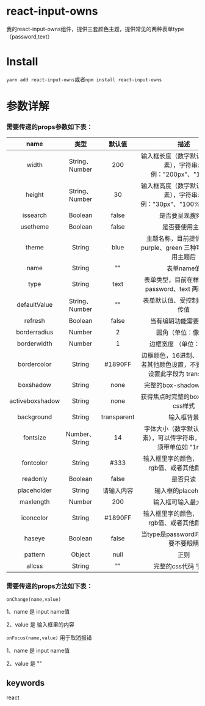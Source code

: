 # react-input-owns


我的react-input-owns组件，提供三套颜色主题，提供常见的两种表单type（password,text）

# Install

`yarn add react-input-owns`或者`npm install react-input-owns`

# 参数详解

### 需要传递的props参数如下表：

name | 类型 | 默认值 | 描述 
:-: | :-: | :-: | :-: 
width | String、Number | 200 | 输入框长度（数字默认单位：像素），字符串示例："200px"、"100%"
height | String、Number | 30 | 输入框高度（数字默认单位：像素），字符串示例："30px"、"100%"、"2vw"
issearch | Boolean | false | 是否要呈现搜索框
usetheme | Boolean | false | 是否要使用主题 
theme | String | blue | 主题名称，目前提供 blue、purple、green 三种可选值，使用主题后
name | String | "" | 表单name值
type | String | text | 表单类型，目前在样式上提供 password、text 两种可选值
defaultValue | String、Number | "" | 表单默认值、受控制input需要传值
refresh | Boolean | false | 当有编辑功能需要该字段
borderradius | Number | 2 | 圆角（单位：像素）
borderwidth | Number | 1 | 边框宽度 （单位：像素）
bordercolor | String | #1890FF | 边框颜色，16进制、rgb值、或者其他颜色设置，不要边框可以设置此字段为 transparent
boxshadow | String | none | 完整的box-shadow css样式
activeboxshadow | String | none | 获得焦点时完整的box-shadow css样式
background | String | transparent | 输入框背景
fontsize | Number、String | 14 | 字体大小（数字默认单位：像素），可以传字符串，字符串必须带单位如 "1rem"
fontcolor | String | #333 | 输入框里字的颜色，16进制、rgb值、或者其他颜色设置
readonly | Boolean | false | 是否只读 
placeholder | String | 请输入内容 | 输入框的placeholder
maxlength | Number | 200 | 输入框可输入最大长度
iconcolor | String | #1890FF | 输入框里字的颜色，16进制、rgb值、或者其他颜色设置
haseye | Boolean | false | 当type是password时有效 设置要不要眼睛
pattern | Object | null | 正则
allcss | String | "" | 完整的css代码 字符串

### 需要传递的props方法如下表：

`onChange(name,value)`

1、name 是 input name值

2、value 是 输入框里的内容

`onFocus(name,value)` 用于取消报错

1、name 是 input name值

2、value 是 ""

## keywords
 
react 
